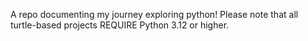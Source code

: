 A repo documenting my journey exploring python!
Please note that all turtle-based projects REQUIRE Python 3.12 or higher.
